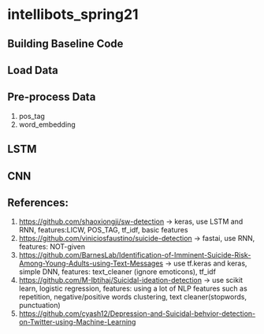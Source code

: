 # intellibots_spring21

## Building Baseline Code
## Load Data
## Pre-process Data
1. pos_tag
2. word_embedding

## LSTM


## CNN


## References:
1. https://github.com/shaoxiongji/sw-detection -> keras, use LSTM and RNN, features:LICW, POS_TAG, tf_idf, basic features
2. https://github.com/viniciosfaustino/suicide-detection -> fastai, use RNN, features: NOT-given
3. https://github.com/BarnesLab/Identification-of-Imminent-Suicide-Risk-Among-Young-Adults-using-Text-Messages -> use tf.keras and keras, simple DNN, features: text_cleaner (ignore emoticons), tf_idf 
4. https://github.com/M-Ibtihaj/Suicidal-ideation-detection -> use scikit learn, logistic regression, features: using a lot of NLP features such as repetition, negative/positive words clustering, text cleaner(stopwords, punctuation)
5. https://github.com/cyash12/Depression-and-Suicidal-behvior-detection-on-Twitter-using-Machine-Learning
